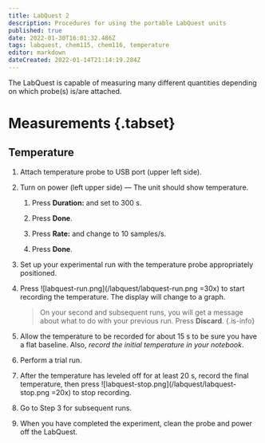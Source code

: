 ```yaml
---
title: LabQuest 2
description: Procedures for using the portable LabQuest units
published: true
date: 2022-01-30T16:01:32.486Z
tags: labquest, chem115, chem116, temperature
editor: markdown
dateCreated: 2022-01-14T21:14:19.284Z
---
```


The LabQuest is capable of measuring many different quantities depending on which probe(s) is/are attached.

# Measurements {.tabset}

## Temperature

1. Attach temperature probe to USB port (upper left side).

2. Turn on power (left upper side) &mdash; The unit should show temperature.

   1. Press **Duration:** and set to 300 s.

   2. Press **Done**.

   3. Press **Rate:** and change to 10 samples/s.

   4. Press **Done**.

3. Set up your experimental run with the temperature probe appropriately positioned.

4. Press ![labquest-run.png](/labquest/labquest-run.png =30x) to start recording the temperature. The display will change to a graph.

    > On your second and subsequent runs, you will get a message about what to do with your previous run. Press **Discard**.
    {.is-info}

5. Allow the temperature to be recorded for about 15 s to be sure you have a flat baseline. Also, *record the initial temperature in your notebook*.

6. Perform a trial run.

7. After the temperature has leveled off for at least 20 s, record the final temperature, then press ![labquest-stop.png](/labquest/labquest-stop.png =20x) to stop recording.

8. Go to Step 3 for subsequent runs.

9. When you have completed the experiment, clean the probe and power off
   the LabQuest.

